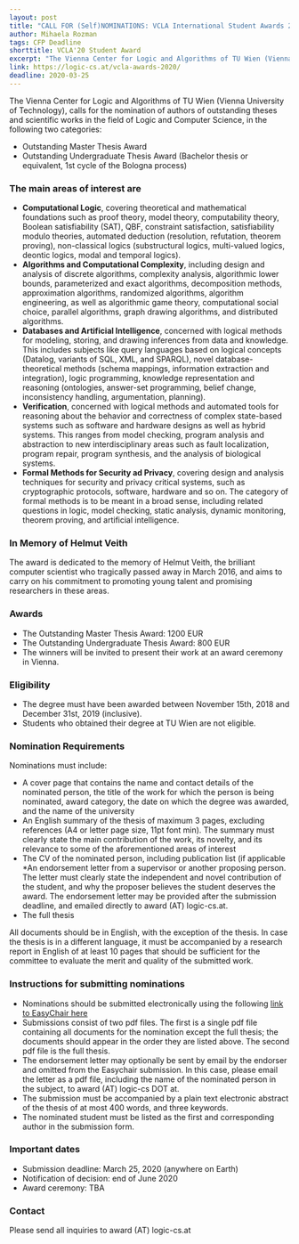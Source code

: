 ```yaml
---
layout: post
title: "CALL FOR (Self)NOMINATIONS: VCLA International Student Awards 2020 FOR Outstanding Master and Bachelor Theses conferred between 15.11.2018 and 31.12.2019 (inclusive)"
author: Mihaela Rozman
tags: CFP Deadline 
shorttitle: VCLA'20 Student Award
excerpt: "The Vienna Center for Logic and Algorithms of TU Wien (Vienna University of Technology), calls for the nomination of authors of outstanding theses and scientific works in the field of Logic and Computer Science."
link: https://logic-cs.at/vcla-awards-2020/
deadline: 2020-03-25
---
```

The Vienna Center for Logic and Algorithms of TU Wien (Vienna University of Technology), calls for the nomination of authors of outstanding theses and scientific works in the field of Logic and Computer Science, in the following two categories:

+ Outstanding Master Thesis Award
+ Outstanding Undergraduate Thesis Award (Bachelor thesis or equivalent, 1st cycle of the Bologna process)

### The main areas of interest are

+ **Computational Logic**, covering theoretical and mathematical foundations such as proof theory, model theory, computability theory, Boolean satisfiability (SAT), QBF, constraint satisfaction, satisfiability modulo theories, automated deduction (resolution, refutation, theorem proving), non-classical logics (substructural logics, multi-valued logics, deontic logics, modal and temporal logics).
+ **Algorithms and Computational Complexity**, including design and analysis of discrete algorithms, complexity analysis, algorithmic lower bounds, parameterized and exact algorithms, decomposition methods, approximation algorithms, randomized algorithms, algorithm engineering, as well as algorithmic game theory, computational social choice, parallel algorithms, graph drawing algorithms, and distributed algorithms.
+ **Databases and Artificial Intelligence**, concerned with logical methods for modeling, storing, and drawing inferences from data and knowledge. This includes subjects like query languages based on logical concepts (Datalog, variants of SQL, XML, and SPARQL), novel database-theoretical methods (schema mappings, information extraction and integration), logic programming, knowledge representation and reasoning (ontologies, answer-set programming, belief change, inconsistency handling, argumentation, planning).
+ **Verification**, concerned with logical methods and automated tools for reasoning about the behavior and correctness of complex state-based systems such as software and hardware designs as well as hybrid systems. This ranges from model checking, program analysis and abstraction to new interdisciplinary areas such as fault localization, program repair, program synthesis, and the analysis of biological systems.
+ **Formal Methods for Security ad Privacy**, covering design and analysis techniques for security and privacy critical systems, such as cryptographic protocols, software, hardware and so on. The category of formal methods is to be meant in a broad sense, including related questions in logic, model checking, static analysis, dynamic monitoring, theorem proving, and artificial intelligence.

### In Memory of Helmut Veith

The award is dedicated to the memory of Helmut Veith, the brilliant computer scientist who tragically passed away in March 2016, and aims to carry on his commitment to promoting young talent and promising researchers in these areas.

### Awards

+ The Outstanding Master Thesis Award:  1200 EUR 
+ The Outstanding Undergraduate Thesis Award: 800 EUR 
+ The winners will be invited to present their work at an award ceremony in Vienna.

### Eligibility

+ The degree must have been awarded between November 15th, 2018 and December 31st, 2019 (inclusive).
+ Students who obtained their degree at TU Wien are not eligible.

### Nomination Requirements

Nominations must include:

+ A cover page that contains the name and contact details of the nominated person, the title of the work for which the person is being nominated, award category, the date on which the degree was awarded, and the name of the university 
+ An English summary of the thesis of maximum 3 pages, excluding references (A4 or letter page size, 11pt font min). The summary must clearly state the main contribution of the work, its novelty, and its relevance to some of the aforementioned areas of interest 
+ The CV of the nominated person, including publication list (if applicable *An endorsement letter from a supervisor or another proposing person. The letter must clearly state the independent and novel contribution of the student, and why the proposer believes the student deserves the award. The endorsement letter may be provided after the submission deadline, and emailed directly to award (AT) logic-cs.at.
+ The full thesis

All documents should be in English, with the exception of the thesis. In case the thesis is in a different language, it must be accompanied by a research report in English of at least 10 pages that should be sufficient for the committee to evaluate the merit and quality of the submitted work.

### Instructions for submitting nominations

+ Nominations should be submitted electronically using the following [link to EasyChair here](https://easychair.org/conferences/?conf=vclaawards2020)
+ Submissions consist of two pdf files. The first is a single pdf file containing all documents for the nomination except the full thesis; the documents should appear in the order they are listed above. The second pdf file is the full thesis.
+ The endorsement letter may optionally be sent by email by the endorser and omitted from the Easychair submission. In this case, please email the letter as a pdf file, including the name of the nominated person in the subject, to award (AT) logic-cs DOT at.
+ The submission must be accompanied by a plain text electronic abstract of the thesis of at most 400 words, and three keywords.
+ The nominated student must be listed as the first and corresponding author in the submission form.

### Important dates

+ Submission deadline: March 25, 2020 (anywhere on Earth)
+ Notification of decision: end of June 2020
+ Award ceremony: TBA

### Contact

Please send all inquiries to award (AT) logic-cs.at


